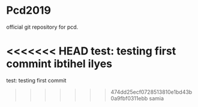# Pcd2019
official git repository for pcd.


<<<<<<< HEAD
test: testing first commint
ibtihel
ilyes
=======
test: testing first commit


>>>>>>> 474dd25ecf0728513810e1bd43b0a9fbf0311ebb
samia
